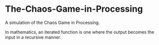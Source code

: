 # The-Chaos-Game-in-Processing
A simulation of the Chaos Game in Processing.

In mathematics, an iterated function is one where the output becomes the input in a recursive manner.
